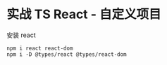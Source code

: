 # 实战 TS React - 自定义项目

安装 react

```shell
npm i react react-dom
npm i -D @types/react @types/react-dom
```
